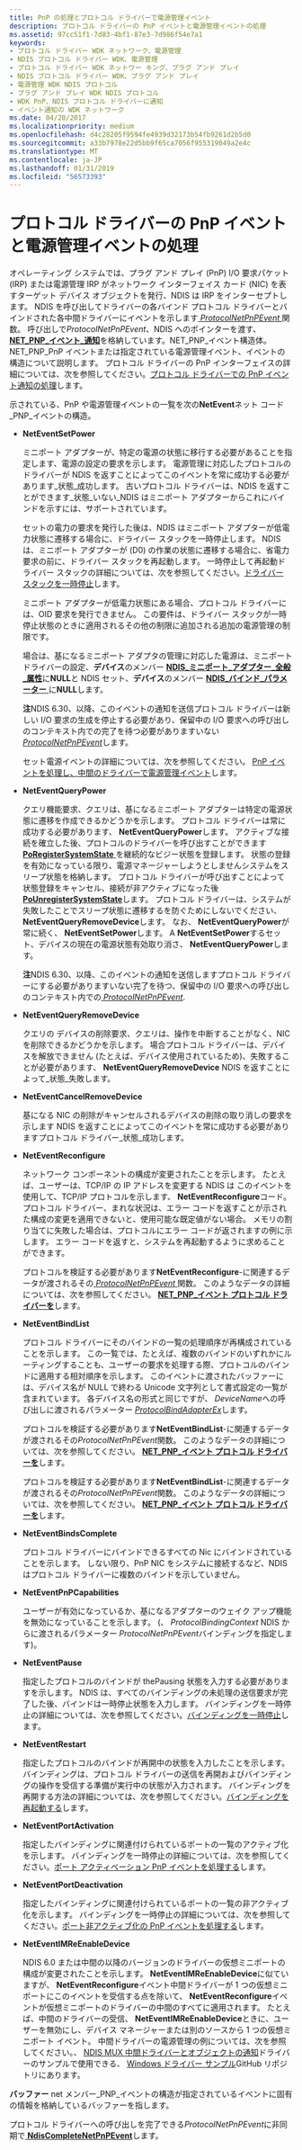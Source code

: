 ```yaml
---
title: PnP の処理とプロトコル ドライバーで電源管理イベント
description: プロトコル ドライバーの PnP イベントと電源管理イベントの処理
ms.assetid: 97cc51f1-7d83-4bf1-87e3-7d986f54e7a1
keywords:
- プロトコル ドライバー WDK ネットワーク、電源管理
- NDIS プロトコル ドライバー WDK、電源管理
- プロトコル ドライバー WDK ネットワー キング、プラグ アンド プレイ
- NDIS プロトコル ドライバー WDK、プラグ アンド プレイ
- 電源管理 WDK NDIS プロトコル
- プラグ アンド プレイ WDK NDIS プロトコル
- WDK PnP、NDIS プロトコル ドライバーに通知
- イベント通知の WDK ネットワーク
ms.date: 04/20/2017
ms.localizationpriority: medium
ms.openlocfilehash: d4c28205f9594fe4939d32173b54fb9261d2b5d0
ms.sourcegitcommit: a33b7978e22d5bb9f65ca7056f955319049a2e4c
ms.translationtype: MT
ms.contentlocale: ja-JP
ms.lasthandoff: 01/31/2019
ms.locfileid: "56573393"
---
```

# <a name="handling-pnp-events-and-power-management-events-in-a-protocol-driver"></a>プロトコル ドライバーの PnP イベントと電源管理イベントの処理

オペレーティング システムでは、プラグ アンド プレイ (PnP) I/O 要求パケット (IRP) または電源管理 IRP がネットワーク インターフェイス カード (NIC) を表すターゲット デバイス オブジェクトを発行、NDIS は IRP をインターセプトします。 NDIS を呼び出してドライバーの各バインド プロトコル ドライバーとバインドされた各中間ドライバーにイベントを示します[ *ProtocolNetPnPEvent* ](https://msdn.microsoft.com/library/windows/hardware/ff570263)関数。 呼び出しで*ProtocolNetPnPEvent*、NDIS へのポインターを渡す、 [ **NET\_PNP\_イベント\_通知**](https://msdn.microsoft.com/library/windows/hardware/ff568752)を格納しています。NET\_PNP\_イベント構造体。 NET\_PNP\_PnP イベントまたは指定されている電源管理イベント、イベントの構造について説明します。 プロトコル ドライバーの PnP インターフェイスの詳細については、次を参照してください。[プロトコル ドライバーでの PnP イベント通知の処理](handling-pnp-event-notifications-in-a-protocol-driver.md)します。

示されている、PnP や電源管理イベントの一覧を次の**NetEvent**ネット コード\_PNP\_イベントの構造。

-   **NetEventSetPower**

    ミニポート アダプターが、特定の電源の状態に移行する必要があることを指定します、電源の設定の要求を示します。 電源管理に対応したプロトコルのドライバーが NDIS を返すことによってこのイベントを常に成功する必要があります\_状態\_成功します。 古いプロトコル ドライバーは、NDIS を返すことができます\_状態\_いない\_NDIS はミニポート アダプターからこれにバインドを示すには、サポートされています。

    セットの電力の要求を発行した後は、NDIS はミニポート アダプターが低電力状態に遷移する場合に、ドライバー スタックを一時停止します。 NDIS は、ミニポート アダプターが (D0) の作業の状態に遷移する場合に、省電力要求の前に、ドライバー スタックを再起動します。 一時停止して再起動ドライバー スタックの詳細については、次を参照してください。[ドライバー スタックを一時停止](pausing-a-driver-stack.md)します。

    ミニポート アダプターが低電力状態にある場合、プロトコル ドライバーには、OID 要求を発行できません。 この要件は、ドライバー スタックが一時停止状態のときに適用されるその他の制限に追加される追加の電源管理の制限です。

    場合は、基になるミニポート アダプタの管理に対応した電源は、ミニポート ドライバーの設定、**デバイス**のメンバー [ **NDIS\_ミニポート\_アダプター\_全般\_属性**](https://msdn.microsoft.com/library/windows/hardware/ff565923)に**NULL**と NDIS セット、**デバイス**のメンバー [**NDIS\_バインド\_パラメーター** ](https://msdn.microsoft.com/library/windows/hardware/ff564832)に**NULL**します。

    **注**NDIS 6.30、以降、このイベントの通知を送信プロトコル ドライバーは新しい I/O 要求の生成を停止する必要があり、保留中の I/O 要求への呼び出しのコンテキスト内での完了を待つ必要がありますいない[ *ProtocolNetPnPEvent*](https://msdn.microsoft.com/library/windows/hardware/ff570263)します。

    セット電源イベントの詳細については、次を参照してください。 [PnP イベントを処理し、中間のドライバーで電源管理イベント](handling-pnp-events-and-power-management-events-in-an-intermediate-dri.md)します。

-   **NetEventQueryPower**

    クエリ機能要求、クエリは、基になるミニポート アダプターは特定の電源状態に遷移を作成できるかどうかを示します。 プロトコル ドライバーは常に成功する必要があります、 **NetEventQueryPower**します。 アクティブな接続を確立した後、プロトコルのドライバーを呼び出すことができます[ **PoRegisterSystemState** ](https://msdn.microsoft.com/library/windows/hardware/ff559731)を継続的なビジー状態を登録します。 状態の登録を有効になっている限り、電源マネージャーしようとしませんシステムをスリープ状態を格納します。 プロトコル ドライバーが呼び出すことによって状態登録をキャンセル、接続が非アクティブになった後[ **PoUnregisterSystemState**](https://msdn.microsoft.com/library/windows/hardware/ff559794)します。 プロトコル ドライバーは、システムが失敗したことでスリープ状態に遷移するを防ぐためにしないでください、 **NetEventQueryRemoveDevice**します。 なお、 **NetEventQueryPower**が常に続く、 **NetEventSetPower**します。 A **NetEventSetPower**するセット、デバイスの現在の電源状態有効取り消さ、 **NetEventQueryPower**します。

    **注**NDIS 6.30、以降、このイベントの通知を送信しますプロトコル ドライバーにする必要がありますいない完了を待つ、保留中の I/O 要求への呼び出しのコンテキスト内での[ *ProtocolNetPnPEvent*](https://msdn.microsoft.com/library/windows/hardware/ff570263).

-   **NetEventQueryRemoveDevice**

    クエリの デバイスの削除要求、クエリは、操作を中断することがなく、NIC を削除できるかどうかを示します。 場合プロトコル ドライバーは、デバイスを解放できません (たとえば、デバイス使用されているため)、失敗することが必要があります、 **NetEventQueryRemoveDevice** NDIS を返すことによって\_状態\_失敗します。

-   **NetEventCancelRemoveDevice**

    基になる NIC の削除がキャンセルされるデバイスの削除の取り消しの要求を示します NDIS を返すことによってこのイベントを常に成功する必要がありますプロトコル ドライバー\_状態\_成功します。

-   **NetEventReconfigure**

    ネットワーク コンポーネントの構成が変更されたことを示します。 たとえば、ユーザーは、TCP/IP の IP アドレスを変更する NDIS は このイベントを使用して、TCP/IP プロトコルを示します、 **NetEventReconfigure**コード。 プロトコル ドライバー、まれな状況は、エラー コードを返すことが示された構成の変更を適用できないと、使用可能な既定値がない場合。 メモリの割り当てに失敗した場合は、プロトコルにエラー コードが返されますの例に示します。 エラー コードを返すと、システムを再起動するように求めることができます。

    プロトコルを検証する必要があります**NetEventReconfigure**-に関連するデータが渡されるその[ *ProtocolNetPnPEvent* ](https://msdn.microsoft.com/library/windows/hardware/ff570263)関数。 このようなデータの詳細については、次を参照してください。 [ **NET\_PNP\_イベント プロトコル ドライバーを**](https://msdn.microsoft.com/library/windows/hardware/ff568751)します。

-   **NetEventBindList**

    プロトコル ドライバーにそのバインドの一覧の処理順序が再構成されていることを示します。 この一覧では、たとえば、複数のバインドのいずれかにルーティングすることも、ユーザーの要求を処理する際、プロトコルのバインドに適用する相対順序を示します。 このイベントに渡されたバッファーには、デバイス名が NULL で終わる Unicode 文字列として書式設定の一覧が含まれています。 各デバイス名の形式と同じですが、 *DeviceName*への呼び出しに渡されるパラメーター [ *ProtocolBindAdapterEx*](https://msdn.microsoft.com/library/windows/hardware/ff570220)します。

    プロトコルを検証する必要があります**NetEventBindList**-に関連するデータが渡されるその*ProtocolNetPnPEvent*関数。 このようなデータの詳細については、次を参照してください。 [ **NET\_PNP\_イベント プロトコル ドライバーを**](https://msdn.microsoft.com/library/windows/hardware/ff568751)します。

    プロトコルを検証する必要があります**NetEventBindList**-に関連するデータが渡されるその*ProtocolNetPnPEvent*関数。 このようなデータの詳細については、次を参照してください。 [ **NET\_PNP\_イベント プロトコル ドライバーを**](https://msdn.microsoft.com/library/windows/hardware/ff568751)します。

-   **NetEventBindsComplete**

    プロトコル ドライバーにバインドできるすべての Nic にバインドされていることを示します。 しない限り、PnP NIC をシステムに接続するなど、NDIS はプロトコル ドライバーに複数のバインドを示していません。

-   **NetEventPnPCapabilities**

    ユーザーが有効になっているか、基になるアダプターのウェイク アップ機能を無効になっていることを示します。 (、 *ProtocolBindingContext* NDIS からに渡されるパラメーター *ProtocolNetPnPEvent*バインディングを指定します)。

-   **NetEventPause**

    指定したプロトコルのバインドが thePausing 状態を入力する必要がありますを示します。 NDIS は、すべてのバインディングの未処理の送信要求が完了した後、バインドは一時停止状態を入力します。 バインディングを一時停止の詳細については、次を参照してください。[バインディングを一時停止](pausing-a-binding.md)します。

-   **NetEventRestart**

    指定したプロトコルのバインドが再開中の状態を入力したことを示します。 バインディングは、プロトコル ドライバーの送信を再開およびバインディングの操作を受信する準備が実行中の状態が入力されます。 バインディングを再開する方法の詳細については、次を参照してください。[バインディングを再起動する](restarting-a-binding.md)します。

-   **NetEventPortActivation**

    指定したバインディングに関連付けられているポートの一覧のアクティブ化を示します。 バインディングを一時停止の詳細については、次を参照してください。[ポート アクティベーション PnP イベントを処理する](handling-the-port-activation-pnp-event.md)します。

-   **NetEventPortDeactivation**

    指定したバインディングに関連付けられているポートの一覧の非アクティブ化を示します。 バインディングを一時停止の詳細については、次を参照してください。[ポート非アクティブ化の PnP イベントを処理する](handling-the-port-deactivation-pnp-event.md)します。

-   **NetEventIMReEnableDevice**

    NDIS 6.0 または中間の以降のバージョンのドライバーの仮想ミニポートの構成が変更されたことを示します。 **NetEventIMReEnableDevice**に似ていますが、 **NetEventReconfigure**イベント中間ドライバーが 1 つの仮想ミニポートにこのイベントを受信する点を除いて、 **NetEventReconfigure**イベントが仮想ミニポートのドライバーの中間のすべてに適用されます。 たとえば、中間のドライバーの受信、 **NetEventIMReEnableDevice**ときに、ユーザーを無効にし、デバイス マネージャーまたは別のソースから 1 つの仮想ミニポート イベント。 中間ドライバーの電源管理の例については、次を参照してください。、 [NDIS MUX 中間ドライバーとオブジェクトの通知](https://go.microsoft.com/fwlink/p/?LinkId=617916)ドライバーのサンプルで使用できる、 [Windows ドライバー サンプル](https://go.microsoft.com/fwlink/p/?LinkId=616507)GitHub リポジトリにあります。

**バッファー** net メンバー\_PNP\_イベントの構造が指定されているイベントに固有の情報を格納しているバッファーを指します。

プロトコル ドライバーへの呼び出しを完了できる*ProtocolNetPnPEvent*に非同期で[ **NdisCompleteNetPnPEvent**](https://msdn.microsoft.com/library/windows/hardware/ff561705)します。